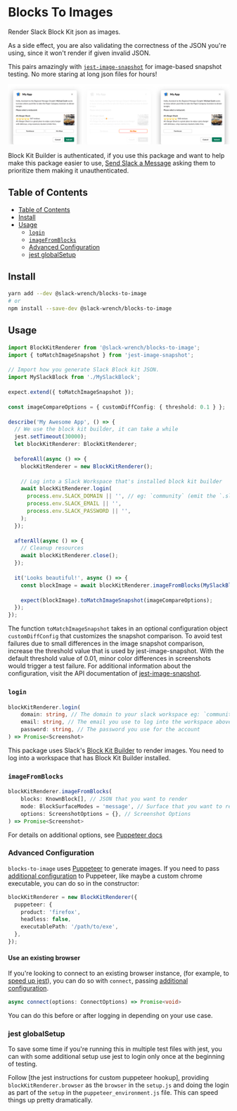 # Blocks To Images

Render Slack Block Kit json as images.

As a side effect, you are also validating the correctness of the JSON you're using, since it won't render if given invalid JSON.

This pairs amazingly with [`jest-image-snapshot`](https://github.com/americanexpress/jest-image-snapshot) for image-based snapshot testing. No more staring at long json files for hours!

![Generated Failed Diff Example](diff-example.png)

Block Kit Builder is authenticated, if you use this package and want to help make this package easier to use, [Send Slack a Message](https://my.slack.com/help/requests/new) asking them to prioritize them making it unauthenticated.

## Table of Contents

- [Table of Contents](#table-of-contents)
- [Install](#install)
- [Usage](#usage)
  - [`login`](#login)
  - [`imageFromBlocks`](#imagefromblocks)
  - [Advanced Configuration](#advanced-configuration)
  - [jest globalSetup](#jest-globalsetup)

## Install

```bash
yarn add --dev @slack-wrench/blocks-to-image
# or
npm install --save-dev @slack-wrench/blocks-to-image
```

## Usage

```typescript
import BlockKitRenderer from '@slack-wrench/blocks-to-image';
import { toMatchImageSnapshot } from 'jest-image-snapshot';

// Import how you generate Slack Block kit JSON.
import MySlackBlock from './MySlackBlock';

expect.extend({ toMatchImageSnapshot });

const imageCompareOptions = { customDiffConfig: { threshold: 0.1 } };

describe('My Awesome App', () => {
  // We use the block kit builder, it can take a while
  jest.setTimeout(30000);
  let blockKitRenderer: BlockKitRenderer;

  beforeAll(async () => {
    blockKitRenderer = new BlockKitRenderer();

    // Log into a Slack Workspace that's installed block kit builder
    await blockKitRenderer.login(
      process.env.SLACK_DOMAIN || '', // eg: `community` (emit the `.slack.com)
      process.env.SLACK_EMAIL || '',
      process.env.SLACK_PASSWORD || '',
    );
  });

  afterAll(async () => {
    // Cleanup resources
    await blockKitRenderer.close();
  });

  it('Looks beautiful!', async () => {
    const blockImage = await blockKitRenderer.imageFromBlocks(MySlackBlock());

    expect(blockImage).toMatchImageSnapshot(imageCompareOptions);
  });
});
```

The function `toMatchImageSnapshot` takes in an optional configuration object `customDiffConfig` that customizes the snapshot comparison. To avoid test failures due to small differences in the image snapshot comparison, increase the threshold value that is used by jest-image-snapshot. With the default threshold value of 0.01, minor color differences in screenshots would trigger a test failure. For additional information about the configuration, visit the API documentation of [jest-image-snapshot](https://github.com/americanexpress/jest-image-snapshot#%EF%B8%8F-api).

### `login`

```typescript
blockKitRenderer.login(
    domain: string, // The domain to your slack workspace eg: `community` (emit the `.slack.com)
    email: string, // The email you use to log into the workspace above
    password: string, // The password you use for the account
) => Promise<Screenshot>
```

This package uses Slack's [Block Kit Builder](https://api.slack.com/tools/block-kit-builder) to render images. You need to log into a workspace that has Block Kit Builder installed.

### `imageFromBlocks`

```typescript
blockKitRenderer.imageFromBlocks(
    blocks: KnownBlock[], // JSON that you want to render
    mode: BlockSurfaceModes = 'message', // Surface that you want to render on ('message', 'modal', or 'appHome')
    options: ScreenshotOptions = {}, // Screenshot Options
) => Promise<Screenshot>
```

For details on additional options, see [Puppeteer docs](https://github.com/puppeteer/puppeteer/blob/v3.1.0/docs/api.md#pagescreenshotoptions)

### Advanced Configuration

`blocks-to-image` uses [Puppeteer](https://github.com/GoogleChrome/puppeteer) to generate images. If you need to pass [additional configuration](https://github.com/puppeteer/puppeteer/blob/v3.1.0/docs/api.md#puppeteerlaunchoptions) to Puppeteer, like maybe a custom chrome executable, you can do so in the constructor:

```typescript
blockKitRenderer = new BlockKitRenderer({
  puppeteer: {
    product: 'firefox',
    headless: false,
    executablePath: '/path/to/exe',
  },
});
```

#### Use an existing browser

If you're looking to connect to an existing browser instance, (for example, to [speed up jest](#jest-globalsetup)), you can do so with `connect`, passing [additional configuration](https://github.com/puppeteer/puppeteer/blob/v3.1.0/docs/api.md#puppeteerconnectoptions).

```typescript
async connect(options: ConnectOptions) => Promise<void>
```

You can do this before or after logging in depending on your use case.

### jest globalSetup

To save some time if you're running this in multiple test files with jest, you can with some additional setup use jest to login only once at the beginning of testing.

Follow [the jest instructions for custom puppeteer hookup], providing `blockKitRenderer.browser` as the `browser` in the `setup.js` and doing the login as part of the `setup` in the `puppeteer_environment.js` file. This can speed things up pretty dramatically.
